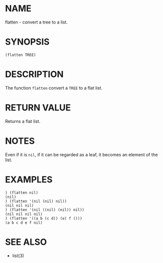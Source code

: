 # NAME
flatten - convert a tree to a list.

# SYNOPSIS

    (flatten TREE)

# DESCRIPTION
The function `flatten` convert a `TREE` to a flat list.

# RETURN VALUE
Returns a flat list.

# NOTES
Even if it is `nil`, if it can be regarded as a leaf, it becomes an element of the list.

# EXAMPLES

    ) (flatten nil)
    (nil)
    ) (flatten '(nil (nil) nil))
    (nil nil nil)
    ) (flatten '(nil ((nil) (nil)) nil))
    (nil nil nil nil)
    ) (flatten '((a b (c d)) (e) f ()))
    (a b c d e f nil)

# SEE ALSO
- list(3)
